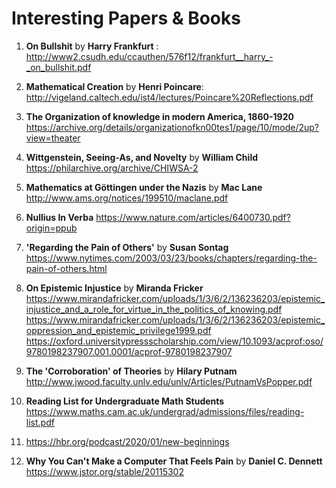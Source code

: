 # Interesting Papers & Books

1. **On Bullshit** by **Harry Frankfurt** : http://www2.csudh.edu/ccauthen/576f12/frankfurt__harry_-_on_bullshit.pdf
2. **Mathematical Creation** by **Henri Poincare**: http://vigeland.caltech.edu/ist4/lectures/Poincare%20Reflections.pdf
3. **The Organization of knowledge in modern America, 1860-1920** https://archive.org/details/organizationofkn00tes1/page/10/mode/2up?view=theater
4. **Wittgenstein, Seeing-As, and Novelty** by **William Child** https://philarchive.org/archive/CHIWSA-2
5. **Mathematics at Göttingen under the Nazis** by **Mac Lane** http://www.ams.org/notices/199510/maclane.pdf
6. **Nullius In Verba** https://www.nature.com/articles/6400730.pdf?origin=ppub
7. **'Regarding the Pain of Others'** by **Susan Sontag** https://www.nytimes.com/2003/03/23/books/chapters/regarding-the-pain-of-others.html
8. **On Epistemic Injustice** by **Miranda Fricker** https://www.mirandafricker.com/uploads/1/3/6/2/136236203/epistemic_injustice_and_a_role_for_virtue_in_the_politics_of_knowing.pdf
https://www.mirandafricker.com/uploads/1/3/6/2/136236203/epistemic_oppression_and_epistemic_privilege1999.pdf
https://oxford.universitypressscholarship.com/view/10.1093/acprof:oso/9780198237907.001.0001/acprof-9780198237907

9. **The 'Corroboration' of Theories** by **Hilary Putnam** http://www.jwood.faculty.unlv.edu/unlv/Articles/PutnamVsPopper.pdf
10. **Reading List for Undergraduate Math Students** https://www.maths.cam.ac.uk/undergrad/admissions/files/reading-list.pdf
11. https://hbr.org/podcast/2020/01/new-beginnings
12. **Why You Can't Make a Computer That Feels Pain** by **Daniel C. Dennett** https://www.jstor.org/stable/20115302

